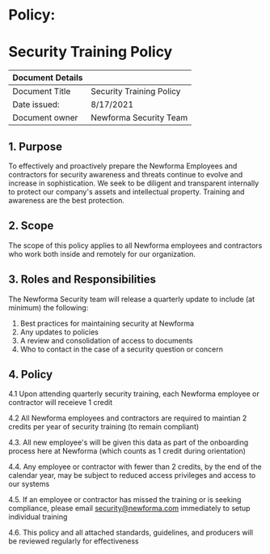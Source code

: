 # Policy: 

# Security Training Policy 

| Document Details |    | 
| -------------- | ----------- |
| Document Title | Security Training Policy | 
| Date issued: | 8/17/2021 | 
| Document owner | Newforma Security Team | 

 

 

## 1. Purpose 

To effectively and proactively prepare the Newforma Employees and contractors for security awareness and threats continue to evolve and increase in sophistication.  We seek to be diligent and transparent internally to protect our company's assets and intellectual property.  Training and awareness are the best protection. 

## 2. Scope 

The scope of this policy applies to all Newforma employees and contractors who work both inside and remotely for our organization. 

## 3. Roles and Responsibilities 

The Newforma Security team will release a quarterly update to include (at minimum) the following:
1. Best practices for maintaining security at Newforma
2. Any updates to policies
3. A review and consolidation of access to documents 
4. Who to contact in the case of a security question or concern

## 4. Policy 

4.1 Upon attending quarterly security training, each Newforma employee or contractor will receieve 1 credit

4.2  All Newforma employees and contractors are required to maintian 2 credits per year of security training (to remain compliant)

4.3.  All new employee's will be given this data as part of the onboarding process here at Newforma (which counts as 1 credit during orientation)

4.4.  Any employee or contractor with fewer than 2 credits, by the end of the calendar year, may be subject to reduced access privileges and access to our systems

4.5.  If an employee or contractor has missed the training or is seeking compliance, please email security@newforma.com immediately to setup individual training

4.6. This policy and all attached standards, guidelines, and producers will be reviewed regularly for effectiveness
